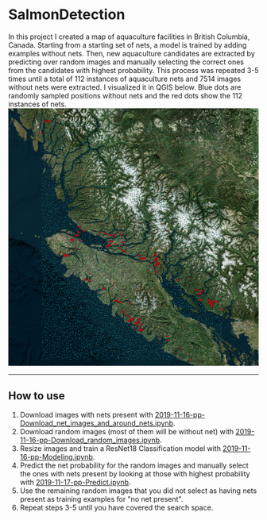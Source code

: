 # SalmonDetection

In this project I created a map of aquaculture facilities in British Columbia, Canada. Starting from a starting set of nets, a model is trained by adding examples without nets. Then, new aquaculture candidates are extracted by predicting over random images and manually selecting the correct ones from the candidates with highest probability. This process was repeated 3-5 times until a total of 112 instances of aquaculture nets and 7514 images without nets were extracted. I visualized it in QGIS below. Blue dots are randomly sampled positions without nets and the red dots show the 112 instances of nets.
![Examples of the best ImageNet Policy](visuals/Result.png)


------------------

## How to use

1. Download images with nets present with [2019-11-16-pp-Download_net_images_and_around_nets.ipynb](2019-11-16-pp-Download_net_images_and_around_nets.ipynb).
2. Download random images (most of them will be without net) with [2019-11-16-pp-Download_random_images.ipynb](2019-11-16-pp-Download_random_images.ipynb).
3. Resize images and train a ResNet18 Classification model with [2019-11-16-pp-Modeling.ipynb](2019-11-16-pp-Modeling.ipynb).
4. Predict the net probability for the random images and manually select the ones with nets present by looking at those with highest probability with [2019-11-17-pp-Predict.ipynb](2019-11-17-pp-Predict.ipynb).
5. Use the remaining random images that you did not select as having nets present as training examples for "no net present".
6. Repeat steps 3-5 until you have covered the search space.
